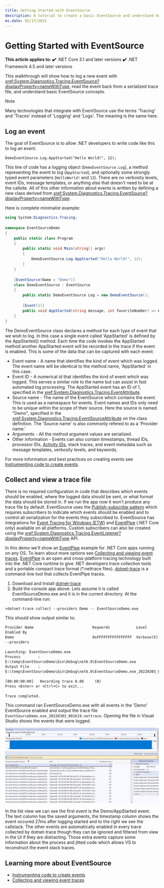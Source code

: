 ```yaml
---
title: Getting Started with EventSource
description: A tutorial to create a basic EventSource and understand key concepts
ms.date: 02/17/2022
---
```

# Getting Started with EventSource

**This article applies to: ✔️** .NET Core 3.1 and later versions **✔️** .NET Framework 4.5 and later versions

This walkthrough will show how to log a new event with <xref:System.Diagnostics.Tracing.EventSource?displayProperty=nameWithType>,
read the event back from a serialized trace file, and understand basic EventSource concepts.

> [!NOTE]
> Many technologies that integrate with EventSource use the terms 'Tracing' and 'Traces' instead of 'Logging' and 'Logs'.
> The meaning is the same here.

## Log an event

The goal of EventSource is to allow .NET developers to write code like this to log an event:

```
DemoEventSource.Log.AppStarted("Hello World!", 12);
```

This line of code has a logging object (`DemoEventSource.Log`), a method representing the event to log (`AppStarted`), and
optionally some strongly typed event parameters (`HelloWorld!` and `12`). There are no verbosity levels, event IDs, message
templates, or anything else that doesn't need to be at the callsite. All of this other information about events is written
by defining a new class derived from <xref:System.Diagnostics.Tracing.EventSource?displayProperty=nameWithType>.

Here is complete minimalist example:

```C#
using System.Diagnostics.Tracing;

namespace EventSourceDemo
{
    public static class Program
    {
        public static void Main(string[] args)
        {
            DemoEventSource.Log.AppStarted("Hello World!", 12);
        }
    }

    [EventSource(Name = "Demo")]
    class DemoEventSource : EventSource
    {
        public static DemoEventSource Log = new DemoEventSource();

        [Event(1)]
        public void AppStarted(string message, int favoriteNumber) => WriteEvent(1, message, favoriteNumber);
    }
}
```

The DemoEventSource class declares a method for each type of event that we wish to log. In this case a single event called 'AppStarted' is defined
by the AppStarted() method. Each time the code invokes the AppStarted method another AppStarted event will be recorded in the trace if the event is enabled.
This is some of the data that can be captured with each event:

- Event name - A name that identifies the kind of event which was logged. The event name will be identical to the method name, 'AppStarted' in this case.
- Event ID - A numerical id that identifies the kind of event which was logged. This serves a similar role to the name but can assist in fast automated
  log processing. The AppStarted event has an ID of 1, specified in the <xref:System.Diagnostics.Tracing.EventAttribute>.
- Source name - The name of the EventSource which contains the event. This is used as a namespace for events. Event names and IDs only need to
  be unique within the scope of their source. Here the source is named "Demo", specified in the
  <xref:System.Diagnostics.Tracing.EventSourceAttribute> on the class definition. The 'Source name' is also commonly refered to as a 'Provider name.'
- Arguments - All the method argument values are serialized.
- Other information - Events can also contain timestamps, thread IDs, processor IDs, [Activity IDs](./eventsource-activity-ids.md), stack traces, and event
  metadata such as message templates, verbosity levels, and keywords.

For more information and best practices on creating events see [Instrumenting code to create events](./eventsource-instrumentation.md).

## Collect and view a trace file

There is no required configuration in code that describes which events should be enabled, where the logged data should be sent,
or what format the data should be stored in. If we run the app now it won't produce any trace file by default. EventSource uses the
[Publish-subscribe pattern](https://en.wikipedia.org/wiki/Publish%E2%80%93subscribe_pattern) which requires subscribers to indicate which events
should be enabled and to control all serialization for the events they subscribed to. EventSource has integrations for
[Event Tracing for Windows (ETW)](/windows/win32/etw/event-tracing-portal) and [EventPipe](./eventpipe.md) (.NET Core only)
available on all platforms. Custom subscribers can also be created using the <xref:System.Diagnostics.Tracing.EventListener?displayProperty=nameWithType> API.

In this demo we'll show an [EventPipe](./eventpipe.md) example for .NET Core apps running on any OS. To learn about more options see
[Collecting and viewing event traces](./eventsource-collect-and-view-traces.md). [EventPipe](./eventpipe.md) is an open and cross-platform tracing
technology built into the .NET Core runtime to give .NET developers trace collection tools and a portable compact trace
format (*.nettrace files). [dotnet-trace](./dotnet-trace.md) is a command-line tool that collects EventPipe traces.

1. Download and Install [dotnet-trace](./dotnet-trace.md#install)
1. Build the console app above. Lets assume it is called EventSourceDemo.exe and it is in the current directory. At the command-line run:

```dotnetcli
>dotnet-trace collect --providers Demo -- EventSourceDemo.exe
```

This should show output similar to:

```dotnetcli
Provider Name                           Keywords            Level               Enabled By
Demo                                    0xFFFFFFFFFFFFFFFF  Verbose(5)          --providers

Launching: EventSourceDemo.exe
Process        : E:\temp\EventSourceDemo\bin\Debug\net6.0\EventSourceDemo.exe
Output File    : E:\temp\EventSourceDemo\bin\Debug\net6.0\EventSourceDemo.exe_20220303_001619.nettrace

[00:00:00:00]   Recording trace 0.00     (B)
Press <Enter> or <Ctrl+C> to exit...

Trace completed.
```

This command ran EventSourceDemo.exe with all events in the 'Demo' EventSource enabled and output the trace file `EventSourceDemo.exe_20220303_001619.nettrace`.
Opening the file in Visual Studio shows the events that were logged.

[![Visual Studio nettrace file](media/vs-nettrace-events.jpg)](media/vs-nettrace-events.jpg)

In the list view we can see the first event is the Demo/AppStarted event. The text column has the saved arguments, the timestamp column shows the event occured 27ms after logging started
and to the right we see the callstack. The other events are automatically enabled in every trace collected by dotnet-trace though they can be ignored and filtered from view in
the UI if they are distracting. Those extra events capture some information about the process and jitted code which allows VS to reconstruct the event stack traces.

## Learning more about EventSource

- [Instrumenting code to create events](./eventsource-instrumentation.md)
- [Collecting and viewing event traces](./eventsource-collect-and-view-traces.md)
